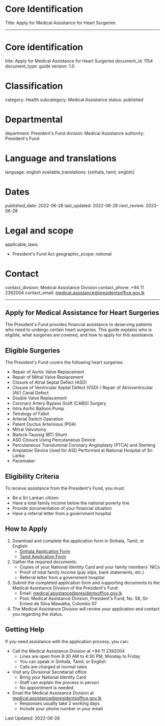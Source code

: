 # Core Identification
Title: Apply for Medical Assistance for Heart Surgeries

---
# Core identification
title: Apply for Medical Assistance for Heart Surgeries
document_id: 1154
document_type: guide
version: 1.0

# Classification
category: Health
subcategory: Medical Assistance
status: published

# Departmental
department: President's Fund
division: Medical Assistance
authority: President's Fund

# Language and translations
language: english
available_translations: [sinhala, tamil, english]

# Dates
published_date: 2022-06-28
last_updated: 2022-06-28
next_review: 2023-06-28

# Legal and scope
applicable_laws: 
 - President's Fund Act
geographic_scope: national

# Contact
contact_division: Medical Assistance Division
contact_phone: +94 11 2392004
contact_email: medical.assistance@presidentsoffice.gov.lk

---

## Apply for Medical Assistance for Heart Surgeries

The President's Fund provides financial assistance to deserving patients who need to undergo certain heart surgeries. This guide explains who is eligible, what surgeries are covered, and how to apply for this assistance.

## Eligible Surgeries

The President's Fund covers the following heart surgeries:

- Repair of Aortic Valve Replacement
- Repair of Mitral Valve Replacement
- Closure of Atrial Septal Defect (ASD)
- Closure of Ventricular Septal Defect (VSD) / Repair of Atrioventricular (AV) Canal Defect
- Double Valve Replacement
- Coronary Artery Bypass Graft (CABG) Surgery
- Intra Aortic Balloon Pump
- Tetralogy of Fallot
- Arterial Switch Operation
- Patent Ductus Arteriosus (PDA)
- Mitral Valvotomy
- Blalock-Taussig (BT) Shunt
- ASD Closure Using Percutaneous Device
- Percutaneous Transluminal Coronary Angioplasty (PTCA) and Stenting
- Amplatzer Device Used for ASD Performed at National Hospital of Sri Lanka
- Pacemaker

## Eligibility Criteria

To receive assistance from the President's Fund, you must:

- Be a Sri Lankan citizen
- Have a total family income below the national poverty line
- Provide documentation of your financial situation
- Have a referral letter from a government hospital

## How to Apply

1. Download and complete the application form in Sinhala, Tamil, or English:
   - [Sinhala Application Form](https://gic.gov.lk/gic/images/stories/pdf/application_form_sinhala.pdf)
   - [Tamil Application Form](https://gic.gov.lk/gic/images/stories/pdf/application_form_tamil.pdf)
2. Gather the required documents:
   - Copies of your National Identity Card and your family members' NICs
   - Proof of total family income (pay slips, bank statements, etc.)
   - Referral letter from a government hospital
3. Submit the completed application form and supporting documents to the Medical Assistance Division of the President's Fund:
   - Email: medical.assistance@presidentsoffice.gov.lk
   - Post: Medical Assistance Division, President's Fund, No. 58, Sir Ernest de Silva Mawatha, Colombo 07
4. The Medical Assistance Division will review your application and contact you regarding the status.

## Getting Help

If you need assistance with the application process, you can:

- Call the Medical Assistance Division at +94 11 2392004
  - Lines are open from 8:30 AM to 4:30 PM, Monday to Friday
  - You can speak in Sinhala, Tamil, or English
  - Calls are charged at normal rates
- Visit any Divisional Secretariat office
  - Bring your National Identity Card
  - Staff can explain the process in person
  - No appointment is needed
- Email the Medical Assistance Division at medical.assistance@presidentsoffice.gov.lk
  - Responses usually take 2 working days
  - Include your phone number in your email

Last Updated: 2022-06-28